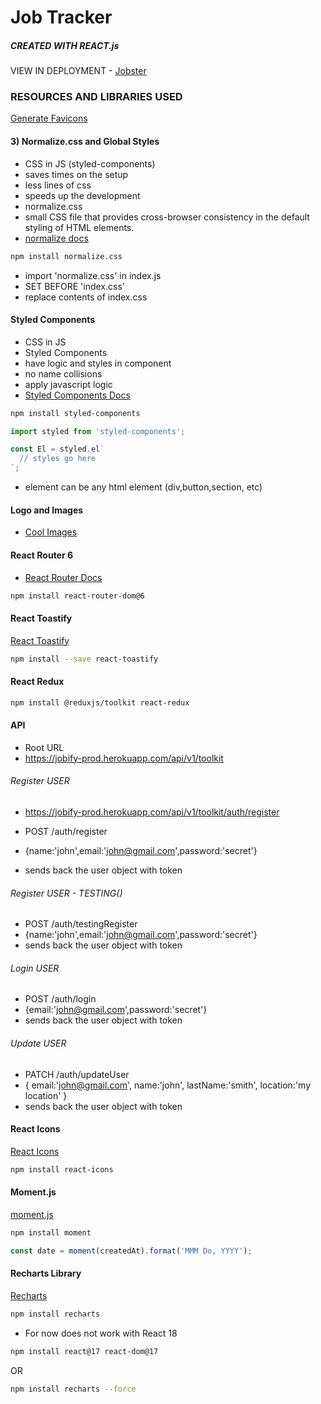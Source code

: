 # Job Tracker

##### CREATED WITH REACT.js

VIEW IN DEPLOYMENT - [Jobster](https://jobtrackerr.netlify.app)

### RESOURCES AND LIBRARIES USED

[Generate Favicons](https://favicon.io/)

#### 3) Normalize.css and Global Styles

- CSS in JS (styled-components)
- saves times on the setup
- less lines of css
- speeds up the development
- normalize.css
- small CSS file that provides cross-browser consistency in the default styling of HTML elements.
- [normalize docs](https://necolas.github.io/normalize.css/)

```sh
npm install normalize.css
```

- import 'normalize.css' in index.js
- SET BEFORE 'index.css'
- replace contents of index.css


#### Styled Components 

- CSS in JS
- Styled Components
- have logic and styles in component
- no name collisions
- apply javascript logic
- [Styled Components Docs](https://styled-components.com/)


```sh
npm install styled-components
```

```js
import styled from 'styled-components';

const El = styled.el`
  // styles go here
`;
```

- element can be any html element (div,button,section, etc)


#### Logo and Images

- [Cool Images](https://undraw.co/)


#### React Router 6

- [React Router Docs](https://reactrouter.com/docs/en/v6)

```sh
npm install react-router-dom@6
```

#### React Toastify

[React Toastify](https://www.npmjs.com/package/react-toastify)

```sh
npm install --save react-toastify
```

#### React Redux

```sh
npm install @reduxjs/toolkit react-redux
```


#### API

- Root URL
- https://jobify-prod.herokuapp.com/api/v1/toolkit



###### Register USER

- https://jobify-prod.herokuapp.com/api/v1/toolkit/auth/register

- POST /auth/register
- {name:'john',email:'john@gmail.com',password:'secret'}
- sends back the user object with token

###### Register USER - TESTING()

- POST /auth/testingRegister
- {name:'john',email:'john@gmail.com',password:'secret'}
- sends back the user object with token

###### Login USER

- POST /auth/login
- {email:'john@gmail.com',password:'secret'}
- sends back the user object with token

###### Update USER

- PATCH /auth/updateUser
- { email:'john@gmail.com', name:'john', lastName:'smith', location:'my location' }
- sends back the user object with token

#### React Icons

[React Icons](https://react-icons.github.io/react-icons/)

```sh
npm install react-icons
```


#### Moment.js

[moment.js](https://momentjs.com/)

```sh
npm install moment
```

```js
const date = moment(createdAt).format('MMM Do, YYYY');
```

#### Recharts Library

[Recharts](https://recharts.org)

```sh
npm install recharts
```

- For now does not work with React 18

```sh
npm install react@17 react-dom@17
```
OR

```sh
npm install recharts --force
```

